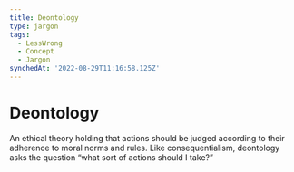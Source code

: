 ```yaml
---
title: Deontology
type: jargon
tags:
  - LessWrong
  - Concept
  - Jargon
synchedAt: '2022-08-29T11:16:58.125Z'
---
```

# Deontology



An ethical theory holding that actions should be judged according to their adherence to moral norms and rules. Like consequentialism, deontology asks the question “what sort of actions should I take?”  
 
